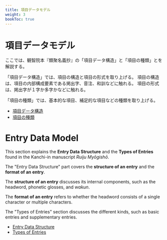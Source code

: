 ```yaml
---
title: 項目データモデル
weight: 3
bookToc: true
---
```

# 項目データモデル


ここでは、観智院本『類聚名義抄』の「項目データ構造」と「項目の種類」とを解説する。

「項目データ構造」では、項目の構造と項目の形式を取り上げる。
項目の構造は、項目の内部構成要素である掲出字、音注、和訓などに触れる。
項目の形式は、掲出字が１字か多字かなどに触れる。

「項目の種類」では、基本的な項目、補足的な項目などの種類を取り上げる。


- [項目データ構造](/docs/notes/krm_main/entry_data_model/1_data_structure/)
- [項目の種類](/docs/notes/krm_main/entry_data_model/2_types_of_entries/)

# Entry Data Model

This section explains the **Entry Data Structure** and the **Types of Entries** found in the Kanchi-in manuscript *Ruiju Myōgishō*. 

The "Entry Data Structure" part covers the **structure of an entry** and the **format of an entry**.

The **structure of an entry** discusses its internal components, such as the headword, phonetic glosses, and *wakun*.

The **format of an entry** refers to whether the headword consists of a single character or multiple characters.

The "Types of Entries" section discusses the different kinds, such as basic entries and supplementary entries.

- [Entry Data Structure](/docs/notes/krm_main/entry_data_model/1_data_structure/)
- [Types of Entries](/docs/notes/krm_main/entry_data_model/2_types_of_entries/)